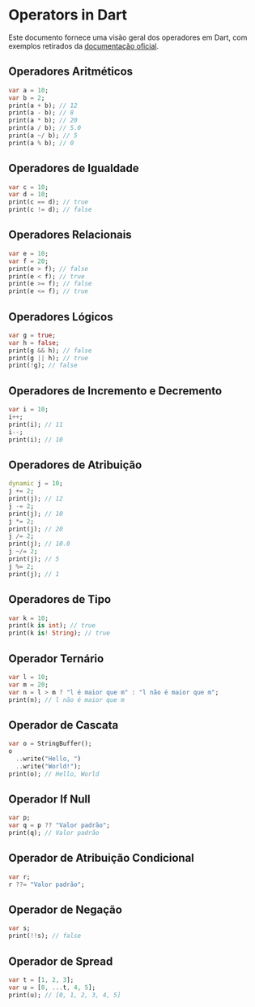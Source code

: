 # Operators in Dart

Este documento fornece uma visão geral dos operadores em Dart, com exemplos retirados da [documentação oficial](https://dart.dev/language/operators).

## Operadores Aritméticos

```dart
var a = 10;
var b = 2;
print(a + b); // 12
print(a - b); // 8
print(a * b); // 20
print(a / b); // 5.0
print(a ~/ b); // 5
print(a % b); // 0
```

## Operadores de Igualdade

```dart
var c = 10;
var d = 10;
print(c == d); // true
print(c != d); // false
```

## Operadores Relacionais

```dart
var e = 10;
var f = 20;
print(e > f); // false
print(e < f); // true
print(e >= f); // false
print(e <= f); // true
```

## Operadores Lógicos

```dart
var g = true;
var h = false;
print(g && h); // false
print(g || h); // true
print(!g); // false
```

## Operadores de Incremento e Decremento

```dart
var i = 10;
i++;
print(i); // 11
i--;
print(i); // 10
```

## Operadores de Atribuição

```dart
dynamic j = 10;
j += 2;
print(j); // 12
j -= 2;
print(j); // 10
j *= 2;
print(j); // 20
j /= 2;
print(j); // 10.0
j ~/= 2;
print(j); // 5
j %= 2;
print(j); // 1
```

## Operadores de Tipo

```dart
var k = 10;
print(k is int); // true
print(k is! String); // true
```

## Operador Ternário

```dart
var l = 10;
var m = 20;
var n = l > m ? "l é maior que m" : "l não é maior que m";
print(n); // l não é maior que m
```

## Operador de Cascata

```dart
var o = StringBuffer();
o
  ..write("Hello, ")
  ..write("World!");
print(o); // Hello, World
```

## Operador If Null

```dart
var p;
var q = p ?? "Valor padrão";
print(q); // Valor padrão
```

## Operador de Atribuição Condicional

```dart
var r;
r ??= "Valor padrão";
```

## Operador de Negação

```dart
var s;
print(!!s); // false
```

## Operador de Spread

```dart
var t = [1, 2, 3];
var u = [0, ...t, 4, 5];
print(u); // [0, 1, 2, 3, 4, 5]
```